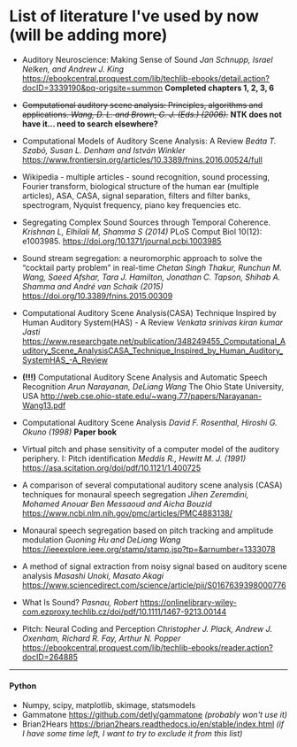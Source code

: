 # List of literature I've used by now (will be adding more)

- Auditory Neuroscience: Making Sense of Sound
*Jan Schnupp, Israel Nelken, and Andrew J. King*
https://ebookcentral.proquest.com/lib/techlib-ebooks/detail.action?docID=3339190&pq-origsite=summon
**Completed chapters 1, 2, 3, 6**

- ~~Computational auditory scene analysis: Principles, algorithms and applications.
*Wang, D. L. and Brown, G. J. (Eds.) (2006).*~~
**NTK does not have it... need to search elsewhere?**

- Computational Models of Auditory Scene Analysis: A Review
*Beáta T. Szabó, Susan L. Denham and István Winkler*
https://www.frontiersin.org/articles/10.3389/fnins.2016.00524/full

- Wikipedia - multiple articles - sound recognition, sound processing, Fourier transform,
biological structure of the human ear (multiple articles),
ASA, CASA, signal separation, filters and filter banks, spectrogram, Nyquist frequency,
piano key frequencies etc.

- Segregating Complex Sound Sources through Temporal Coherence.
*Krishnan L, Elhilali M, Shamma S (2014)*
PLoS Comput Biol 10(12): e1003985. https://doi.org/10.1371/journal.pcbi.1003985

- Sound stream segregation: a neuromorphic approach to solve the “cocktail party problem” in real-time
*Chetan Singh Thakur, Runchun M. Wang, Saeed Afshar, Tara J. Hamilton, Jonathan C. Tapson,
Shihab A. Shamma and André van Schaik (2015)*
https://doi.org/10.3389/fnins.2015.00309

- Computational Auditory Scene Analysis(CASA) Technique Inspired by Human Auditory System(HAS) - A Review
*Venkata srinivas kiran kumar Jasti*
https://www.researchgate.net/publication/348249455_Computational_Auditory_Scene_AnalysisCASA_Technique_Inspired_by_Human_Auditory_SystemHAS_-A_Review

- **(!!!)** Computational Auditory Scene Analysis and Automatic Speech Recognition
*Arun Narayanan, DeLiang Wang* The Ohio State University, USA
http://web.cse.ohio-state.edu/~wang.77/papers/Narayanan-Wang13.pdf

- Computational Auditory Scene Analysis
*David F. Rosenthal, Hiroshi G. Okuno (1998)*
**Paper book**

- Virtual pitch and phase sensitivity of a computer model of the auditory periphery. I: Pitch identification
*Meddis R., Hewitt M. J. (1991)*
https://asa.scitation.org/doi/pdf/10.1121/1.400725

- A comparison of several computational auditory scene analysis (CASA) techniques for monaural speech segregation
*Jihen Zeremdini, Mohamed Anouar Ben Messaoud and Aicha Bouzid*
https://www.ncbi.nlm.nih.gov/pmc/articles/PMC4883138/

- Monaural speech segregation based on pitch tracking and amplitude modulation
*Guoning Hu and DeLiang Wang*
https://ieeexplore.ieee.org/stamp/stamp.jsp?tp=&arnumber=1333078

- A method of signal extraction from noisy signal based on auditory scene analysis
*Masashi Unoki, Masato Akagi*
https://www.sciencedirect.com/science/article/pii/S0167639398000776

- What Is Sound?
*Pasnau, Robert*
https://onlinelibrary-wiley-com.ezproxy.techlib.cz/doi/pdf/10.1111/1467-9213.00144

- Pitch: Neural Coding and Perception
*Christopher J. Plack, Andrew J. Oxenham, Richard R. Fay, Arthur N. Popper*
https://ebookcentral.proquest.com/lib/techlib-ebooks/reader.action?docID=264885

---

#### Python

- Numpy, scipy, matplotlib, skimage, statsmodels
- Gammatone https://github.com/detly/gammatone *(probably won't use it)*
- Brian2Hears https://brian2hears.readthedocs.io/en/stable/index.html *(if I have some time left,
I want to try to exclude it from this list)*
